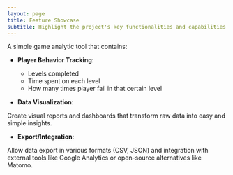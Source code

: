 ```yaml
---
layout: page
title: Feature Showcase
subtitle: Highlight the project's key functionalities and capabilities.
---
```


A simple game analytic tool that contains:

- **Player Behavior Tracking**:  
    - Levels completed 
    - Time spent on each level 
    - How many times player fail in that certain level
  
- **Data Visualization**:

Create visual reports and dashboards that transform 
raw data into easy and simple insights. 

- **Export/Integration**:

Allow data export in various formats (CSV, JSON) and 
integration with external tools like Google Analytics or open-source 
alternatives like Matomo. 


